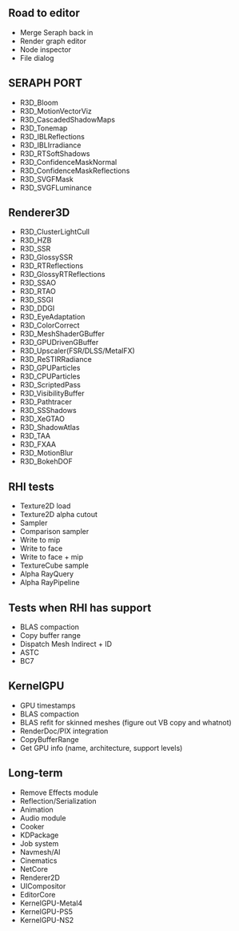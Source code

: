 ## Road to editor
- Merge Seraph back in
- Render graph editor
- Node inspector
- File dialog

## SERAPH PORT
- R3D_Bloom
- R3D_MotionVectorViz
- R3D_CascadedShadowMaps
- R3D_Tonemap
- R3D_IBLReflections
- R3D_IBLIrradiance
- R3D_RTSoftShadows
- R3D_ConfidenceMaskNormal
- R3D_ConfidenceMaskReflections
- R3D_SVGFMask
- R3D_SVGFLuminance

## Renderer3D
- R3D_ClusterLightCull
- R3D_HZB
- R3D_SSR
- R3D_GlossySSR
- R3D_RTReflections
- R3D_GlossyRTReflections
- R3D_SSAO
- R3D_RTAO
- R3D_SSGI
- R3D_DDGI
- R3D_EyeAdaptation
- R3D_ColorCorrect
- R3D_MeshShaderGBuffer
- R3D_GPUDrivenGBuffer
- R3D_Upscaler(FSR/DLSS/MetalFX)
- R3D_ReSTIRRadiance
- R3D_GPUParticles
- R3D_CPUParticles
- R3D_ScriptedPass
- R3D_VisibilityBuffer
- R3D_Pathtracer
- R3D_SSShadows
- R3D_XeGTAO
- R3D_ShadowAtlas
- R3D_TAA
- R3D_FXAA
- R3D_MotionBlur
- R3D_BokehDOF

## RHI tests
- Texture2D load
- Texture2D alpha cutout
- Sampler
- Comparison sampler
- Write to mip
- Write to face
- Write to face + mip
- TextureCube sample
- Alpha RayQuery
- Alpha RayPipeline

## Tests when RHI has support
- BLAS compaction
- Copy buffer range
- Dispatch Mesh Indirect + ID
- ASTC
- BC7

## KernelGPU
- GPU timestamps
- BLAS compaction
- BLAS refit for skinned meshes (figure out VB copy and whatnot)
- RenderDoc/PIX integration
- CopyBufferRange
- Get GPU info (name, architecture, support levels)

## Long-term
- Remove Effects module
- Reflection/Serialization
- Animation
- Audio module
- Cooker
- KDPackage
- Job system
- Navmesh/AI
- Cinematics
- NetCore
- Renderer2D
- UICompositor
- EditorCore
- KernelGPU-Metal4
- KernelGPU-PS5
- KernelGPU-NS2
